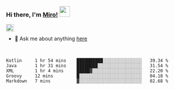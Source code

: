 ### Hi there, I'm [Miro!](https://castariva18.github.io/)  <img src="https://github.com/TheDudeThatCode/TheDudeThatCode/blob/master/Assets/Hi.gif" width="29px">

<a href="https://discord.gg/bhPzjwR">
  <img align="left" alt="Clown Discord" width="21px" src="https://cdn4.iconfinder.com/data/icons/logos-and-brands/512/91_Discord_logo_logos-512.png" />
</a>

<br />

- 💬 Ask me about anything [here](https://github.com/castariva18/castariva18/issues)

<br />

<!--START_SECTION:waka-->
```text
Kotlin     1 hr 54 mins    ██████████░░░░░░░░░░░░░░░   39.34 % 
Java       1 hr 31 mins    ████████░░░░░░░░░░░░░░░░░   31.54 % 
XML        1 hr 4 mins     █████▓░░░░░░░░░░░░░░░░░░░   22.20 % 
Groovy     12 mins         █░░░░░░░░░░░░░░░░░░░░░░░░   04.18 % 
Markdown   7 mins          ▓░░░░░░░░░░░░░░░░░░░░░░░░   02.68 % 
```
<!--END_SECTION:waka-->
